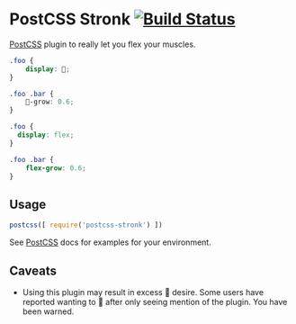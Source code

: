 # PostCSS Stronk [![Build Status][ci-img]][ci]

[PostCSS] plugin to really let you flex your muscles.

[PostCSS]: https://github.com/postcss/postcss
[ci-img]:  https://travis-ci.org/ticky/postcss-stronk.svg
[ci]:      https://travis-ci.org/ticky/postcss-stronk

```css
.foo {
    display: 💪;
}

.foo .bar {
    💪-grow: 0.6;
}
```

```css
.foo {
  display: flex;
}

.foo .bar {
    flex-grow: 0.6;
}
```


## Usage

```js
postcss([ require('postcss-stronk') ])
```

See [PostCSS] docs for examples for your environment.


## Caveats

* Using this plugin may result in excess 💪 desire.  Some users have reported wanting to 💪 after only seeing mention of the plugin.  You have been warned.
